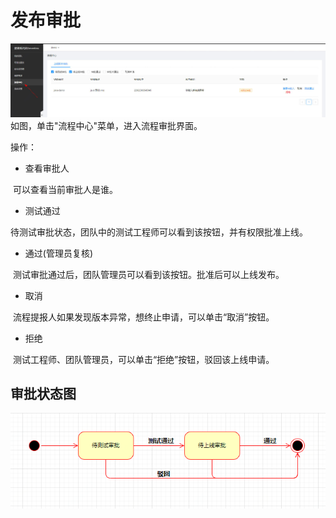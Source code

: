 # 发布审批

![process](../../../../../image/Starlink/process/process.jpg)
 如图，单击"流程中心"菜单，进入流程审批界面。



操作：

-   查看审批人

​		可以查看当前审批人是谁。

-   测试通过

​		待测试审批状态，团队中的测试工程师可以看到该按钮，并有权限批准上线。

-   通过(管理员复核)

​		测试审批通过后，团队管理员可以看到该按钮。批准后可以上线发布。

-   取消

​		流程提报人如果发现版本异常，想终止申请，可以单击“取消”按钮。

-   拒绝

​		测试工程师、团队管理员，可以单击“拒绝”按钮，驳回该上线申请。



## 审批状态图

![process](../../../../../image/Starlink/process/process_state.png)




